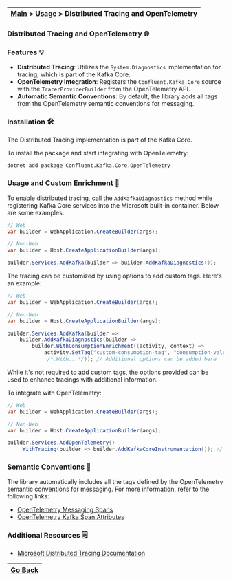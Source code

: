 | [Main](/README.md) > [Usage](/docs/Usage.md) > Distributed Tracing and OpenTelemetry |
|--------------------------------------------------------------------------------------|

### Distributed Tracing and OpenTelemetry :globe_with_meridians:

### Features :bulb:

- **Distributed Tracing**: Utilizes the `System.Diagnostics` implementation for tracing, which is part of the Kafka Core.
- **OpenTelemetry Integration**: Registers the `Confluent.Kafka.Core` source with the `TracerProviderBuilder` from the OpenTelemetry API.
- **Automatic Semantic Conventions**: By default, the library adds all tags from the OpenTelemetry semantic conventions for messaging.

### Installation :hammer_and_wrench:

The Distributed Tracing implementation is part of the Kafka Core.

To install the package and start integrating with OpenTelemetry:
```bash
dotnet add package Confluent.Kafka.Core.OpenTelemetry
```

### Usage and Custom Enrichment :jigsaw:

To enable distributed tracing, call the `AddKafkaDiagnostics` method while registering Kafka Core services into the Microsoft built-in container. Below are some examples:

```C#
// Web
var builder = WebApplication.CreateBuilder(args);

// Non-Web
var builder = Host.CreateApplicationBuilder(args);

builder.Services.AddKafka(builder => builder.AddKafkaDiagnostics());
```

The tracing can be customized by using options to add custom tags. Here's an example:

```C#
// Web
var builder = WebApplication.CreateBuilder(args);

// Non-Web
var builder = Host.CreateApplicationBuilder(args);

builder.Services.AddKafka(builder => 
    builder.AddKafkaDiagnostics(builder =>
        builder.WithConsumptionEnrichment((activity, context) => 
            activity.SetTag("custom-consumption-tag", "consumption-value"))
             /*.With...*/)); // Additional options can be added here
```

While it's not required to add custom tags, the options provided can be used to enhance tracings with additional information.

To integrate with OpenTelemetry:

```C#
// Web
var builder = WebApplication.CreateBuilder(args);

// Non-Web
var builder = Host.CreateApplicationBuilder(args);

builder.Services.AddOpenTelemetry()
    .WithTracing(builder => builder.AddKafkaCoreInstrumentation()); // Adds Confluent.Kafka.Core source 
```

### Semantic Conventions :open_book:

The library automatically includes all the tags defined by the OpenTelemetry semantic conventions for messaging. For more information, refer to the following links:

- [OpenTelemetry Messaging Spans](https://github.com/open-telemetry/semantic-conventions/blob/v1.23.1/docs/messaging/messaging-spans.md)
- [OpenTelemetry Kafka Span Attributes](https://github.com/open-telemetry/semantic-conventions/blob/v1.23.1/docs/messaging/kafka.md#span-attributes)

### Additional Resources :spiral_notepad:

- [Microsoft Distributed Tracing Documentation](https://learn.microsoft.com/en-us/dotnet/core/diagnostics/distributed-tracing)

| [Go Back](/docs/Usage.md) |
|---------------------------|  
